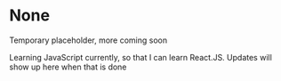 # None
Temporary placeholder, more coming soon

Learning JavaScript currently, so that I can learn React.JS. 
Updates will show up here when that is done

